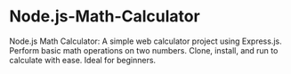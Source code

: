 # Node.js-Math-Calculator
Node.js Math Calculator: A simple web calculator project using Express.js. Perform basic math operations on two numbers. Clone, install, and run to calculate with ease. Ideal for beginners.
